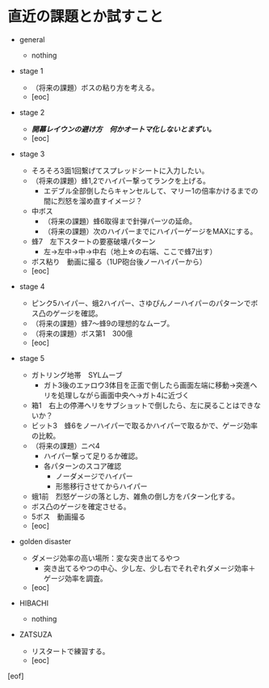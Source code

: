 # 直近の課題とか試すこと

- general
  - nothing

- stage 1
  - （将来の課題）ボスの粘り方を考える。
  - [eoc]

- stage 2
  - **_開幕レイウンの避け方　何かオートマ化しないとまずい。_**
  - [eoc]

- stage 3
  - そろそろ3面1回繋げてスプレッドシートに入力したい。
  - （将来の課題）蜂1,2でハイパー撃ってランクを上げる。
    - エデブル全部倒したらキャンセルして、マリー1の倍率かけるまでの間に烈怒を溜め直すイメージ？
  - 中ボス
    - （将来の課題）蜂6取得まで針弾パーツの延命。
    - （将来の課題）次のハイパーまでにハイパーゲージをMAXにする。
  - 蜂7　左下スタートの要塞破壊パターン
    - 左→左中→中→中右（地上☆の右端、ここで蜂7出す）
  - ボス粘り　動画に撮る（1UP砲台後ノーハイパーから）
  - [eoc]

- stage 4
  - ピンク5ハイパー、蛾2ハイパー、さゆぴんノーハイパーのパターンでボス凸のゲージを確認。
  - （将来の課題）蜂7～蜂9の理想的なムーブ。
  - （将来の課題）ボス第1　300億
  - [eoc]

- stage 5
  - ガトリング地帯　SYLムーブ
    - ガト3後のエァロウ3体目を正面で倒したら画面左端に移動→突進ヘリを処理しながら画面中央へ→ガト4に近づく
  - 箱1　右上の停滞ヘリをサブショットで倒したら、左に戻ることはできないか？
  - ビット3　蜂6をノーハイパーで取るかハイパーで取るかで、ゲージ効率の比較。
  - （将来の課題）ニペ4
    - ハイパー撃って足りるか確認。
    - 各パターンのスコア確認
      - ノーダメージでハイパー
      - 形態移行させてからハイパー
  - 蛾1前　烈怒ゲージの落とし方、雑魚の倒し方をパターン化する。
  - ボス凸のゲージを確定させる。
  - 5ボス　動画撮る
  - [eoc]

- golden disaster
  - ダメージ効率の高い場所：変な突き出てるやつ
    - 突き出てるやつの中心、少し左、少し右でそれぞれダメージ効率＋ゲージ効率を調査。
  - [eoc]

- HIBACHI
  - nothing

- ZATSUZA
  - リスタートで練習する。
  - [eoc]

[eof]
